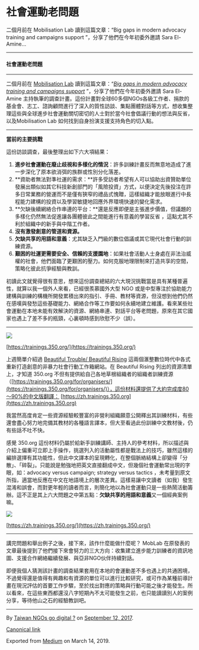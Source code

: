 社會運動老問題
=======

二個月前在 Mobilisation Lab 讀到這篇文章：“Big gaps in modern advocacy training and campaigns support ”，分享了他們在今年初委外邀請 Sara El-Amine…

* * *

#### 社會運動老問題

* * *

二個月前在 [Mobilisation Lab](https://medium.com/u/340a11fa2d29) 讀到這篇文章：“[_Big gaps in modern advocacy training and campaigns support_](https://mobilisationlab.org/gaps-advocacy-training-digital-campaigns-support/ "https://mobilisationlab.org/gaps-advocacy-training-digital-campaigns-support/") ”，分享了他們在今年初委外邀請 Sara El-Amine 主持執筆的調查計畫。這份計畫對全球60多個NGOs各級工作者、捐款的基金會、志工、諮詢顧問進行了深入的質性訪談、集點團體對話等方式，想收集整理這些與全球進步社會運動關切密切的人士對於當今社會倡議行動的想法與反省，以及Mobilisation Lab 如何找到自身扮演支援支持角色的切入點。

* * *

**當前的主要挑戰**

這份訪談調查，最後整理出如下六大項結果：

1.  **進步社會運動在廢止歧視和多樣化的情況**：許多訓練計畫反而無意地造成了進一步深化了原本欲消弭的族群或性別分化落差。
2.  **資助者無法對準社運的需求：**許多受訪者希望有人可以協助出資贊助單位 發展出類似如其它科技新創部門的「風險投資」方式，以便決定先後投注在許多日常業務的營運而不是僅有狹窄的禮品式愧贈，這樣組織才能放眼進行中長程能力建構的投資以及學習敏捷地回應外界環境快速的變化需求。
3.  **欠缺後續網絡合作串連的平台：**還是反應即便是主張進步價值，但議題的多樣化仍然無法促進讓各團體彼此之間能進行有意義的學習反省 ，這點尤其不利於組織中的新手與中階工作者。
4.  **沒有激發創意的管道和資源。**
5.  **欠缺共享的用語和意義**：尤其缺乏入門級的數位倡議或其它現代社會行動的訓練資源。
6.  **艱困的社運更需要安全、信賴的支援園地**：如果社會活動人士身處在非法治威權的社會，他們面臨了更艱困的壓力。如何克服地理限制來打造共享的空間，策略化彼此抗爭經驗與教訓。

初讀此文就覺得很有意思，想來這份調查總結的六大現況挑戰當是具有某種普遍性，就算以我一個外人來看，已經很羨慕國外大型 NGO 或是中型專注於協助能力建構與訓練的構機所開發累積出來的指引、手冊、教材等資源，但沒想到他們仍然在感嘆與發愁這些基礎能力、網絡合作等工作要如何永續地建立維護。看來某些社會運動在本地未能有效解決的資源、網絡串連、對話平台等老問題，原來在其它國家也遇上了差不多的瓶頸，心裏頓時感到欣慰不少（誤）。

* * *

![](https://cdn-images-1.medium.com/max/1200/1*Vqf6Y9w_KNSju0fMHs1Siw.png)

[https://trainings.350.org/](https://trainings.350.org/)

上週簡單介紹過 [Beautiful Trouble/ Beautiful Rising](https://medium.twngo.xyz/%E6%98%87%E8%B5%B7%E7%BE%8E%E9%BA%97-%E5%B0%8F-%E9%BA%BB%E7%85%A9-from-beautiful-trouble-to-beautiful-rising-a826c14f4dc1) 這兩個滙整數位時代中各式重新打造創意的非暴力社會行動工作箱網站。在 Beautiful Rising 列出的資源清單上，才知道 350.org 不但有提供給自己各地草根組織者的組織者訓練資源（[https://trainings.350.org/for/organisers/](https://trainings.350.org/for/organisers/)），這份材料還提供了大約完成度80～90%的中文版翻譯： [https://zh.trainings.350.org](https://zh.trainings.350.org)

我當然高度肯定一些資源經驗較豐富的非營利組織願意公開釋出其訓練材料，有些還會盡心努力地完備其教材的各種語言譯本，但大至看過此份訓練中文教材後，仍有些話不吐不快。

感覺 350.org 這份材料仍屬於給新手訓練講師、主持人的參考材料，所以描述與介紹上偏重可立即上手操作，挑選列入的活動屬性都是戰法上的技巧，雖然這樣的編排選擇有其功能性，但此中文譯本的呈現轉化，在整個脈絡結構上卻變得「分散」、「碎裂」。只能說是勉強地把英文直接翻成中文，但幾個社會運動常出現的字眼，如：advocacy versus campaign; strategy versus tactics ，未考量到原文所指，適當地反應在中文在地語境上的層次差異。這樣易讓中文讀者（如我）發生混淆和誤會，而對更年輕的讀者而言，則簡化地以為社會運動只是一些熱鬧活動籌辦。這不正是其上六大問題之中第五點：**欠缺共享的用語和意義**又一個經典案例嘛。

![](https://cdn-images-1.medium.com/max/1200/1*Wi8i7_11hkNQdcF0L157tQ.png)

[https://zh.trainings.350.org/](https://zh.trainings.350.org/)

* * *

講完問題和舉出例子之後，接下來，該作什麼能做什麼呢？ MobLab 在原發表的文章最後提到了他們接下來會努力的三大方向：收集建立進步能力訓練者的資訊地圖、支援合作網絡繼續發展、與亞非NGO伙伴持續對話。

即便我個人猜測該計畫的調查結果套用在本地的會運動差不多也遇上的共通困境，不過覺得還是值得有興趣和有資源的單位可以進行比較研究，或可作為某種前導計畫在現況評估的首要工作步驟，至於找出對應的策略與行動可能之後才能發生。所以看來，在這些東西都還沒八字短期內不太可能發生之前，也只能讀讀別人的案例分享，等待他山之石的經驗教訓吧。

* * *

By [Taiwan NGOs go digital ?](https://medium.com/@twngo) on [September 12, 2017](https://medium.com/p/d361befaf8d4).

[Canonical link](https://medium.com/@twngo/%E7%A4%BE%E6%9C%83%E9%81%8B%E5%8B%95%E8%80%81%E5%95%8F%E9%A1%8C-d361befaf8d4)

Exported from [Medium](https://medium.com) on March 14, 2019.